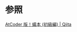 # 参照

[AtCoder 版！蟻本 (初級編) | Qiita](https://qiita.com/drken/items/e77685614f3c6bf86f44#2-1-%E3%81%99%E3%81%B9%E3%81%A6%E3%81%AE%E5%9F%BA%E6%9C%AC-%E5%85%A8%E6%8E%A2%E7%B4%A2)
